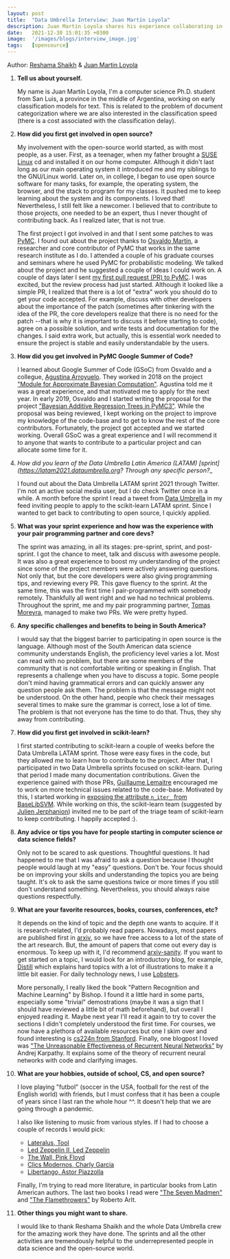```yaml
---
layout: post
title:  "Data Umbrella Interview: Juan Martín Loyola"
description: Juan Martín Loyola shares his experience collaborating in open source.
date:   2021-12-30 15:01:35 +0300
image:  '/images/blogs/interview_image.jpg'
tags:   [opensource]
---
```


Author:  [Reshama Shaikh](https://reshamas.github.io) & [Juan Martin Loyola](https://jmloyola.github.io/)


1. __Tell us about yourself.__

	My name is Juan Martín Loyola, I'm a computer science Ph.D. student from San Luis, a province in the middle of Argentina, working on early classification models for text. This is related to the problem of document categorization where we are also interested in the classification speed (there is a cost associated with the classification delay).

2. __How did you first get involved in open source?__

	My involvement with the open-source world started, as with most people, as a user. First, as a teenager, when my father brought a [SUSE Linux](https://en.wikipedia.org/wiki/SUSE_Linux) cd and installed it on our home computer. Although it didn't last long as our main operating system it introduced me and my siblings to the GNU/Linux world. Later on, in college, I began to use open source software for many tasks, for example, the operating system, the browser, and the stack to program for my classes. It pushed me to keep learning about the system and its components. I loved that! Nevertheless, I still felt like a newcomer. I believed that to contribute to those projects, one needed to be an expert, thus I never thought of contributing back. As I realized later, that is not true.

	The first project I got involved in and that I sent some patches to was [PyMC](https://github.com/pymc-devs/pymc). I found out about the project thanks to [Osvaldo Martin](https://github.com/aloctavodia), a researcher and core contributor of PyMC that works in the same research institute as I do. I attended a couple of his graduate courses and seminars where he used PyMC for probabilistic modeling. We talked about the project and he suggested a couple of ideas I could work on. A couple of days later I sent [my first pull request (PR) to PyMC](https://github.com/pymc-devs/pymc/pull/3389). I was excited, but the review process had just started. Although it looked like a simple PR, I realized that there is a lot of "extra" work you should do to get your code accepted. For example, discuss with other developers about the importance of the patch (sometimes after tinkering with the idea of the PR, the core developers realize that there is no need for the patch --that is why it is important to discuss it before starting to code), agree on a possible solution, and write tests and documentation for the changes. I said extra work, but actually, this is essential work needed to ensure the project is stable and easily understandable by the users.

3. __How did you get involved in PyMC Google Summer of Code?__

	I learned about Google Summer of Code (GSoC) from Osvaldo and a collegue, [Agustina Arroyuelo](https://github.com/agustinaarroyuelo). They worked in 2018 on the project ["Module for Approximate Bayesian Computation"](https://summerofcode.withgoogle.com/archive/2018/projects/5594656209371136). Agustina told me it was a great experience, and that motivated me to apply for the next year. In early 2019, Osvaldo and I started writing the proposal for the project ["Bayesian Additive Regression Trees in PyMC3"](https://summerofcode.withgoogle.com/archive/2019/projects/5713417321578496). While the proposal was being reviewed, I kept working on the project to improve my knowledge of the code-base and to get to know the rest of the core contributors. Fortunately, the project got accepted and we started working. Overall GSoC was a great experience and I will recommend it to anyone that wants to contribute to a particular project and can allocate some time for it.

4. __How did you learn of the Data Umbrella Latin America (LATAM) [sprint](https://latam2021.dataumbrella.org_? Through any specific person?__

	I found out about the Data Umbrella LATAM sprint 2021 through Twitter. I'm not an active social media user, but I do check Twitter once in a while. A month before the sprint I read a tweet from [Data Umbrella](https://twitter.com/DataUmbrella) in my feed inviting people to apply to the scikit-learn LATAM sprint. Since I wanted to get back to contributing to open source, I quickly applied.

5. __What was your sprint experience and how was the experience with your pair programming partner and core devs?__

	The sprint was amazing, in all its stages: pre-sprint, sprint, and post-sprint. I got the chance to meet, talk and discuss with awesome people. It was also a great experience to boost my understanding of the project since some of the project members were actively answering questions. Not only that, but the core developers were also giving programming tips, and reviewing every PR. This gave fluency to the sprint. At the same time, this was the first time I pair-programmed with somebody remotely. Thankfully all went right and we had no technical problems. Throughout the sprint, me and my pair programming partner, [Tomas Moreyra](https://github.com/tomasmoreyra), managed to make two PRs. We were pretty hyped.

6. __Any specific challenges and benefits to being in South America?__

	I would say that the biggest barrier to participating in open source is the language. Although most of the South American data science community understands English, the proficiency level varies a lot. Most can read with no problem, but there are some members of the community that is not comfortable writing or speaking in English. That represents a challenge when you have to discuss a topic. Some people don't mind having grammatical errors and can quickly answer any question people ask them. The problem is that the message might not be understood. On the other hand, people who check their messages several times to make sure the grammar is correct, lose a lot of time. The problem is that not everyone has the time to do that. Thus, they shy away from contributing.

7. __How did you first get involved in scikit-learn?__

	I first started contributing to scikit-learn a couple of weeks before the Data Umbrella LATAM sprint. Those were easy fixes in the code, but they allowed me to learn how to contribute to the project. After that, I participated in two Data Umbrella sprints focused on scikit-learn. During that period I made many documentation contributions. Given the experience gained with those PRs, [Guillaume Lemaitre](https://github.com/glemaitre) encouraged me to work on more technical issues related to the code-base. Motivated by this, I started working in [exposing the attribute `n_iter_` from BaseLibSVM](https://github.com/scikit-learn/scikit-learn/pull/21408). While working on this, the scikit-learn team (suggested by [Julien Jerphanion](https://github.com/jjerphan/)) invited me to be part of the triage team of scikit-learn to keep contributing. I happily accepted :).

8. __Any advice or tips you have for people starting in computer science or data science fields?__

	Only not to be scared to ask questions. Thoughtful questions. It had happened to me that I was afraid to ask a question because I thought people would laugh at my "easy" questions. Don't be. Your focus should be on improving your skills and understanding the topics you are being taught. It's ok to ask the same questions twice or more times if you still don't understand something. Nevertheless, you should always raise questions respectfully.

9. __What are your favorite resources, books, courses, conferences, etc?__

	It depends on the kind of topic and the depth one wants to acquire. If it is research-related, I'd probably read papers. Nowadays, most papers are published first in [arxiv](https://arxiv.org/), so we have free access to a lot of the state of the art research. But, the amount of papers that come out every day is enormous. To keep up with it, I'd recommend [arxiv-sanity](https://arxiv-sanity-lite.com/). If you want to get started on a topic, I would look for an introductory blog, for example, [Distill](https://distill.pub/) which explains hard topics with a lot of illustrations to make it a little bit easier. For daily technology news, I use [Lobsters](https://lobste.rs/).

	More personally, I really liked the book "Pattern Recognition and Machine Learning" by Bishop. I found it a little hard in some parts, especially some "trivial" demostrations (maybe it was a sign that I should have reviewed a little bit of math beforehand), but overall I enjoyed reading it. Maybe next year I'll read it again to try to cover the sections I didn't completely understood the first time. For courses, we now have a plethora of available resources but one I skim over and found interesting is [cs224n from Stanford](http://web.stanford.edu/class/cs224n/). Finally, one blogpost I loved was ["The Unreasonable Effectiveness of Recurrent Neural Networks"](http://karpathy.github.io/2015/05/21/rnn-effectiveness/) by Andrej Karpathy. It explains some of the theory of recurrent neural networks with code and clarifying images.

10. __What are your hobbies, outside of school, CS, and open source?__

	I love playing "futbol" (soccer in the USA, football for the rest of the English world) with friends, but I must confess that it has been a couple of years since I last ran the whole hour ^^. It doesn't help that we are going through a pandemic.

	I also like listening to music from various styles. If I had to choose a couple of records I would pick:
	- [Lateralus, Tool](https://en.wikipedia.org/wiki/Lateralus)
	- [Led Zeppelin II, Led Zeppelin](https://en.wikipedia.org/wiki/Led_Zeppelin_II)
	- [The Wall, Pink Floyd](https://en.wikipedia.org/wiki/The_Wall)
	- [Clics Modernos, Charly Garcia](https://en.wikipedia.org/wiki/Clics_modernos)
	- [Libertango, Astor Piazzolla](https://en.wikipedia.org/wiki/Libertango)

	Finally, I'm trying to read more literature, in particular books from Latin American authors. The last two books I read were ["The Seven Madmen"](https://www.goodreads.com/book/show/25403359-the-seven-madmen) and ["The Flamethrowers"](https://www.goodreads.com/book/show/40788939-the-flamethrowers) by Roberto Arlt.

11. __Other things you might want to share.__

	I would like to thank Reshama Shaikh and the whole Data Umbrella crew for the amazing work they have done. The sprints and all the other activities are tremendously helpful to the underrepresented people in data science and the open-source world.
